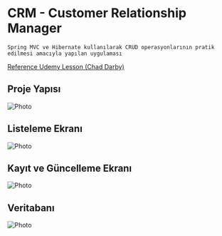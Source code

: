 # CRM - Customer Relationship Manager

````
Spring MVC ve Hibernate kullanılarak CRUD operasyonlarının pratik edilmesi amacıyla yapılan uygulaması
````
<a href="https://www.udemy.com/course/spring-hibernate-tutorial/" rel="nofollow">Reference Udemy Lesson (Chad Darby)</a>

## Proje Yapısı
![Photo](https://user-images.githubusercontent.com/58556840/191375645-8d165217-7310-4a32-9ffe-1641b6fa1fb4.png)

## Listeleme Ekranı
![Photo](https://user-images.githubusercontent.com/58556840/191375636-18dc2db3-de7f-432a-b8e9-b8976a354f40.png)

## Kayıt ve Güncelleme Ekranı
![Photo](https://user-images.githubusercontent.com/58556840/191375639-6e5e643a-dfbe-49f6-9dcd-4ce88b602224.png)

## Veritabanı
![Photo](https://user-images.githubusercontent.com/58556840/191375641-895ada2b-9807-48f4-b2e2-a5b4e5601f0a.png)


